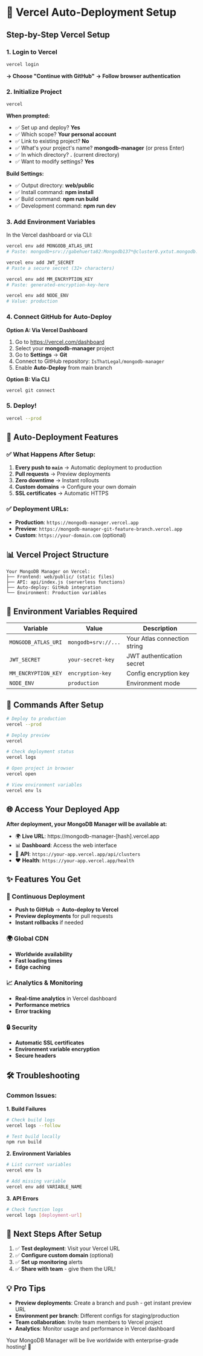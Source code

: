 # 🚀 Vercel Auto-Deployment Setup

## Step-by-Step Vercel Setup

### 1. Login to Vercel
```bash
vercel login
```
**→ Choose "Continue with GitHub"**
**→ Follow browser authentication**

### 2. Initialize Project
```bash
vercel
```
**When prompted:**
- ✅ Set up and deploy? **Yes**
- ✅ Which scope? **Your personal account**
- ✅ Link to existing project? **No**
- ✅ What's your project's name? **mongodb-manager** (or press Enter)
- ✅ In which directory? **.** (current directory)
- ✅ Want to modify settings? **Yes**

**Build Settings:**
- ✅ Output directory: **web/public**
- ✅ Install command: **npm install**
- ✅ Build command: **npm run build**
- ✅ Development command: **npm run dev**

### 3. Add Environment Variables

In the Vercel dashboard or via CLI:

```bash
vercel env add MONGODB_ATLAS_URI
# Paste: mongodb+srv://gabehuerta82:Mongodb137*@cluster0.yxtut.mongodb.net/?retryWrites=true&w=majority&appName=Cluster0

vercel env add JWT_SECRET
# Paste a secure secret (32+ characters)

vercel env add MM_ENCRYPTION_KEY
# Paste: generated-encryption-key-here

vercel env add NODE_ENV
# Value: production
```

### 4. Connect GitHub for Auto-Deploy

**Option A: Via Vercel Dashboard**
1. Go to https://vercel.com/dashboard
2. Select your **mongodb-manager** project
3. Go to **Settings** → **Git**
4. Connect to GitHub repository: `IsThatLegal/mongodb-manager`
5. Enable **Auto-Deploy** from main branch

**Option B: Via CLI**
```bash
vercel git connect
```

### 5. Deploy!

```bash
vercel --prod
```

## 🎯 Auto-Deployment Features

### ✅ What Happens After Setup:

1. **Every push to `main`** → Automatic deployment to production
2. **Pull requests** → Preview deployments
3. **Zero downtime** → Instant rollouts
4. **Custom domains** → Configure your own domain
5. **SSL certificates** → Automatic HTTPS

### ✅ Deployment URLs:

- **Production**: `https://mongodb-manager.vercel.app`
- **Preview**: `https://mongodb-manager-git-feature-branch.vercel.app`
- **Custom**: `https://your-domain.com` (optional)

## 📊 Vercel Project Structure

```
Your MongoDB Manager on Vercel:
├── Frontend: web/public/ (static files)
├── API: api/index.js (serverless functions)
├── Auto-deploy: GitHub integration
└── Environment: Production variables
```

## 🔧 Environment Variables Required

| Variable | Value | Description |
|----------|-------|-------------|
| `MONGODB_ATLAS_URI` | `mongodb+srv://...` | Your Atlas connection string |
| `JWT_SECRET` | `your-secret-key` | JWT authentication secret |
| `MM_ENCRYPTION_KEY` | `encryption-key` | Config encryption key |
| `NODE_ENV` | `production` | Environment mode |

## 🚀 Commands After Setup

```bash
# Deploy to production
vercel --prod

# Deploy preview
vercel

# Check deployment status
vercel logs

# Open project in browser
vercel open

# View environment variables
vercel env ls
```

## 🌐 Access Your Deployed App

**After deployment, your MongoDB Manager will be available at:**
- 🌍 **Live URL**: https://mongodb-manager-[hash].vercel.app
- 📊 **Dashboard**: Access the web interface
- 🔌 **API**: `https://your-app.vercel.app/api/clusters`
- ❤️ **Health**: `https://your-app.vercel.app/health`

## ✨ Features You Get

### 🔄 Continuous Deployment
- **Push to GitHub** → **Auto-deploy to Vercel**
- **Preview deployments** for pull requests
- **Instant rollbacks** if needed

### 🌍 Global CDN
- **Worldwide availability**
- **Fast loading times**
- **Edge caching**

### 📈 Analytics & Monitoring
- **Real-time analytics** in Vercel dashboard
- **Performance metrics**
- **Error tracking**

### 🔒 Security
- **Automatic SSL certificates**
- **Environment variable encryption**
- **Secure headers**

## 🛠️ Troubleshooting

### Common Issues:

**1. Build Failures**
```bash
# Check build logs
vercel logs --follow

# Test build locally
npm run build
```

**2. Environment Variables**
```bash
# List current variables
vercel env ls

# Add missing variable
vercel env add VARIABLE_NAME
```

**3. API Errors**
```bash
# Check function logs
vercel logs [deployment-url]
```

## 🎯 Next Steps After Setup

1. ✅ **Test deployment**: Visit your Vercel URL
2. ✅ **Configure custom domain** (optional)
3. ✅ **Set up monitoring** alerts
4. ✅ **Share with team** - give them the URL!

## 💡 Pro Tips

- **Preview deployments**: Create a branch and push - get instant preview URL
- **Environment per branch**: Different configs for staging/production
- **Team collaboration**: Invite team members to Vercel project
- **Analytics**: Monitor usage and performance in Vercel dashboard

Your MongoDB Manager will be live worldwide with enterprise-grade hosting! 🌟